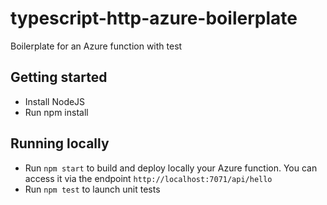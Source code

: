 # typescript-http-azure-boilerplate

Boilerplate for an Azure function with test

## Getting started

- Install NodeJS
- Run npm install

## Running locally

- Run `npm start` to build and deploy locally your Azure function. You can access it via the endpoint `http://localhost:7071/api/hello`
- Run `npm test` to launch unit tests